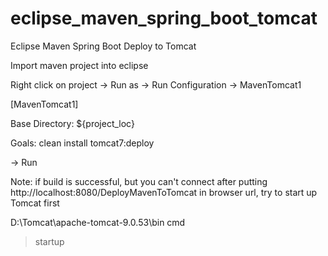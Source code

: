 # eclipse_maven_spring_boot_tomcat
 Eclipse Maven Spring Boot Deploy to Tomcat

Import maven project into eclipse 

Right click on project -> Run as -> Run Configuration -> MavenTomcat1

[MavenTomcat1] 

Base Directory: ${project_loc} 

Goals: clean install tomcat7:deploy


-> Run
 
 
Note: if build is successful, but you can't connect after putting http://localhost:8080/DeployMavenToTomcat in browser url,
try to start up Tomcat first

D:\Tomcat\apache-tomcat-9.0.53\bin
cmd
>startup


